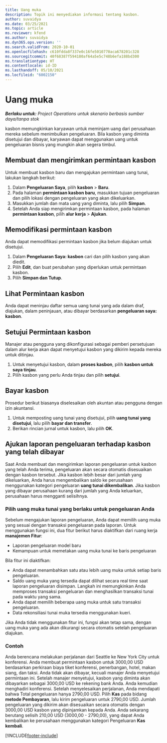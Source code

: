 ```yaml
---
title: Uang muka
description: Topik ini menyediakan informasi tentang kasbon.
author: suvaidya
ms.date: 03/25/2021
ms.topic: article
ms.reviewer: kfend
ms.author: suvaidya
ms.dyn365.ops.version: ''
ms.search.validFrom: 2020-10-01
ms.openlocfilehash: c610fdda8f337e0c16fe5010770aca678201c328
ms.sourcegitcommit: 40f68387f594180af64a5e5c748b6efa188bd300
ms.translationtype: HT
ms.contentlocale: id-ID
ms.lasthandoff: 05/10/2021
ms.locfileid: "6002150"
---
```

# <a name="cash-advance"></a>Uang muka

_**Berlaku untuk:** Project Operations untuk skenario berbasis sumber daya/tanpa stok_

kasbon memungkinkan karyawan untuk meminjam uang dari perusahaan mereka sebelum menimbulkan pengeluaran. Bila kasbon yang diminta disetujui dan dibayar, karyawan dapat menggunakan uang untuk pengeluaran bisnis yang mungkin akan segera timbul. 

## <a name="create-and-submit-a-cash-advance-request"></a>Membuat dan mengirimkan permintaan kasbon
Untuk membuat kasbon baru dan mengajukan permintaan uang tunai, lakukan langkah berikut: 

1. Dalam **Pengeluaran Saya**, pilih **kasbon** > **Baru**. 
2. Pada halaman **permintaan kasbon baru**, masukkan tujuan pengeluaran dan pilih lokasi dengan pengeluaran yang akan dikeluarkan.
3. Masukkan jumlah dan mata uang yang diminta, lalu pilih **Simpan**. 
4. Setelah Anda siap mengirimkan permintaan kasbon, pada halaman **permintaan kasbon**, pilih **alur kerja** > **Ajukan**.

## <a name="modify-a-cash-advance-request"></a>Memodifikasi permintaan kasbon

Anda dapat memodifikasi permintaan kasbon jika belum diajukan untuk disetujui.

1. Dalam **Pengeluaran Saya: kasbon** cari dan pilih kasbon yang akan diedit.
2. Pilih **Edit**, dan buat perubahan yang diperlukan untuk permintaan kasbon. 
3. Pilih **Simpan dan Tutup**.


## <a name="view-cash-advance-requests"></a>Lihat Permintaan kasbon
Anda dapat meninjau daftar semua uang tunai yang ada dalam draf, diajukan, dalam peninjauan, atau dibayar berdasarkan **pengeluaran saya: kasbon**. 

## <a name="approve-cash-advance-requests"></a>Setujui Permintaan kasbon

Manajer atau pengguna yang dikonfigurasi sebagai pemberi persetujuan dalam alur kerja akan dapat menyetujui kasbon yang dikirim kepada mereka untuk ditinjau. 

1. Untuk menyetujui kasbon, dalam **proses kasbon**, pilih **kasbon untuk saya tinjau**.
2. Pilih kasbon yang perlu Anda tinjau dan pilih **setujui**.  

## <a name="pay-cash-advances"></a>Bayar kasbon 
Prosedur berikut biasanya diselesaikan oleh akuntan atau pengguna dengan izin akuntansi.

1. Untuk memposting uang tunai yang disetujui, pilih **uang tunai yang disetujui**, lalu pilih **bayar dan transfer**.  
2. Berikan rincian jurnal untuk kasbon, lalu pilih **OK**. 

## <a name="submit-an-expense-report-against-a-paid-cash-advance"></a>Ajukan laporan pengeluaran terhadap kasbon yang telah dibayar 

Saat Anda membuat dan mengirimkan laporan pengeluaran untuk kasbon yang telah Anda terima, pengeluaran akan secara otomatis disesuaikan dengan kasbon tersebut. Jika kasbon lebih besar dari jumlah yang dikeluarkan, Anda harus mengembalikan saldo ke perusahaan menggunakan kategori pengeluaran **uang tunai dikembalikan**. Jika kasbon yang dibayar perusahaan kurang dari jumlah yang Anda keluarkan, perusahaan harus mengganti selisihnya. 

### <a name="select-cash-advances-that-apply-to-your-expenses"></a>Pilih uang muka tunai yang berlaku untuk pengeluaran Anda
Sebelum mengajukan laporan pengeluaran, Anda dapat memilih uang muka yang sesuai dengan transaksi pengeluaran pada laporan. Untuk menggunakan fungsi ini, dua fitur berikut harus diaktifkan dari ruang kerja **manajemen Fitur**:

  - Laporan pengeluaran model baru
  - Kemampuan untuk memetakan uang muka tunai ke baris pengeluaran
 
 Bila fitur ini diaktifkan:
 
  - Anda dapat menambahkan satu atau lebih uang muka untuk setiap baris pengeluaran.
  - Saldo uang muka yang tersedia dapat dilihat secara real time saat laporan pengeluaran disimpan. Langkah ini memungkinkan Anda memproses transaksi pengeluaran dan menghasilkan transaksi tunai pada waktu yang sama.
  - Anda dapat memilih beberapa uang muka untuk satu transaksi pengeluaran.
  - Data rekonsiliasi tunai muka tersedia menggunakan kueri. 
 
Jika Anda tidak menggunakan fitur ini, fungsi akan tetap sama, dengan uang muka yang ada akan dikurangi secara otomatis setelah pengeluaran diajukan.

### <a name="example"></a>Contoh 
Anda berencana melakukan perjalanan dari Seattle ke New York City untuk konferensi. Anda membuat permintaan kasbon untuk 3000,00 USD berdasarkan perkiraan biaya tiket konferensi, penerbangan, hotel, makan siang, dan taksi. Anda tidak akan dibayar, kecuali manajer Anda menyetujui permintaan ini. Setelah manajer menyetujui, kasbon yang diminta akan dibayarkan sebagai 3000,00 USD ke rekening bank Anda. Anda kemudian menghadiri konferensi. Setelah menyelesaikan perjalanan, Anda mendapati bahwa Total pengeluaran hanya 2790,00 USD. Pilih **Kas** pada bidang **metode Pembayaran**, lalu kirim pengeluaran untuk 2790,00 USD. Jumlah pengeluaran yang dikirim akan disesuaikan secara otomatis dengan 3000,00 USD kasbon yang dipinjamkan kepada Anda. Anda sekarang berutang selisih 210,00 USD (3000,00 - 2790,00), yang dapat Anda kembalikan ke perusahaan menggunakan kategori Pengeluaran **Kas kembali**.



[!INCLUDE[footer-include](../includes/footer-banner.md)]
